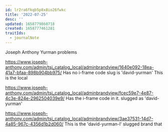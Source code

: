 ```yaml
---
id: lr2ra6fkqb5p8x8io26fwkc
title: '2022-07-25'
desc: ''
updated: 1658779860718
created: 1658777461281
traitIds:
  - journalNote
---
```

Joseph Anthony Yurman problems

https://www.joseph-anthony.com/admin/tsj_catalog_local/adminbrandview/1640e092-18ea-41a7-bfaa-898b904bb975/
Has no i-frame code  slug is 'david-yurman'
This is the local

https://www.joseph-anthony.com/admin/tsj_catalog_local/adminbrandview/fcec59e7-4e87-4c3e-824e-2962504039e9/
Has the i-frame code in it.  slugged as 'david-yurman'

https://www.joseph-anthony.com/admin/tsj_catalog_local/adminbrandview/3ae37531-14d7-4a85-967c-4356d1b2d060/
This is the 'david-yurman-l' slugged brand that

